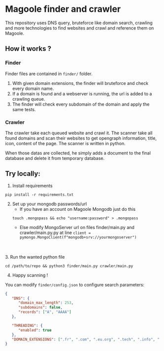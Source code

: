# Magoole finder and crawler
This repository uses DNS query, bruteforce like domain search, crawling and more technologies to find websites and crawl and reference them on Magoole.

## How it works ?

### Finder
Finder files are contained in `finder/` folder.
1. With given domain extensions, the finder will bruteforce and check every domain name.
2. If a domain is found and a webserver is running, the url is added to a crawling queue.
3. The finder will check every subdomain of the domain and apply the same tests.

### Crawler
The crawler  take each queued website and crawl it.
The scanner take all found domains and scan their websites to get opengraph information, title, icon, content of the page. The scanner is written in python.

When those datas are collected, he simply adds a document to the final database and delete it from temporary database.

## Try locally:
1. Install requirements

```shell
pip install -r requirements.txt
```
2. Set up your mongodb passwords/url<br>
   - If you have an account on Magoole Mongodb just do this
    ```shell
    touch .mongopass && echo "username:password" > .mongopass
    ```
   - Else modify MongoServer url on files finder/main.py and crawler/main.py.py at line `client = pymongo.MongoClient(f"mongodb+srv://yourmongoserver")`
<br>
<br>
3. Run the wanted python file

```shell
cd /path/to/repo && python3 finder/main.py crawler/main.py
```
4. Happy scanning !

You can modify `finder/config.json` to configure search parameters:
```json
{
   "DNS": {
      "domain_max_length": 253,
      "subdomains": false,
      "records": ["A", "AAAA"]
   },

   "THREADING": {
      "enabled": true
   },
   "DOMAIN_EXTENSIONS": [".fr", ".com", ".eu.org", ".tech", ".info", ".dev"]
}
```
